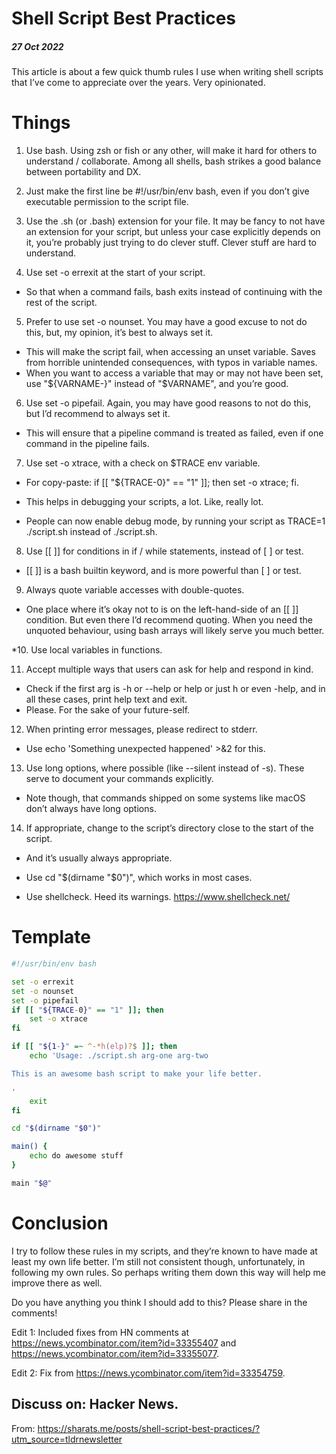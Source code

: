 # Shell Script Best Practices
##### 27 Oct 2022

This article is about a few quick thumb rules I use when writing shell scripts that I’ve come to appreciate over the years. Very opinionated.

# Things

1. Use bash. Using zsh or fish or any other, will make it hard for others to understand / collaborate. Among all shells, bash strikes a good balance between portability and DX.

2. Just make the first line be #!/usr/bin/env bash, even if you don’t give executable permission to the script file.

3. Use the .sh (or .bash) extension for your file. It may be fancy to not have an extension for your script, but unless your case explicitly depends on it, you’re probably just trying to do clever stuff. Clever stuff are hard to understand.

4. Use set -o errexit at the start of your script.

* So that when a command fails, bash exits instead of continuing with the rest of the script.

5. Prefer to use set -o nounset. You may have a good excuse to not do this, but, my opinion, it’s best to always set it.

* This will make the script fail, when accessing an unset variable. Saves from horrible unintended consequences, with typos in variable names.
* When you want to access a variable that may or may not have been set, use "${VARNAME-}" instead of "$VARNAME", and you’re good.

6. Use set -o pipefail. Again, you may have good reasons to not do this, but I’d recommend to always set it.

* This will ensure that a pipeline command is treated as failed, even if one command in the pipeline fails.

7. Use set -o xtrace, with a check on $TRACE env variable.

* For copy-paste: if [[ "${TRACE-0}" == "1" ]]; then set -o xtrace; fi.

* This helps in debugging your scripts, a lot. Like, really lot.

* People can now enable debug mode, by running your script as TRACE=1 ./script.sh instead of ./script.sh.

8. Use [[ ]] for conditions in if / while statements, instead of [ ] or test.

* [[ ]] is a bash builtin keyword, and is more powerful than [ ] or test.

9. Always quote variable accesses with double-quotes.

* One place where it’s okay not to is on the left-hand-side of an [[ ]] condition. But even there I’d recommend quoting.
When you need the unquoted behaviour, using bash arrays will likely serve you much better.

*10. Use local variables in functions.

11. Accept multiple ways that users can ask for help and respond in kind.

* Check if the first arg is -h or --help or help or just h or even -help, and in all these cases, print help text and exit.
* Please. For the sake of your future-self.

12. When printing error messages, please redirect to stderr.

* Use echo 'Something unexpected happened' >&2 for this.

13. Use long options, where possible (like --silent instead of -s). These serve to document your commands explicitly.

* Note though, that commands shipped on some systems like macOS don’t always have long options.

14. If appropriate, change to the script’s directory close to the start of the script.

* And it’s usually always appropriate.
* Use cd "$(dirname "$0")", which works in most cases.

* Use shellcheck. Heed its warnings.
    https://www.shellcheck.net/
    
# Template

```bash
#!/usr/bin/env bash

set -o errexit
set -o nounset
set -o pipefail
if [[ "${TRACE-0}" == "1" ]]; then
    set -o xtrace
fi

if [[ "${1-}" =~ ^-*h(elp)?$ ]]; then
    echo 'Usage: ./script.sh arg-one arg-two

This is an awesome bash script to make your life better.

'
    exit
fi

cd "$(dirname "$0")"

main() {
    echo do awesome stuff
}

main "$@"
```

# Conclusion

I try to follow these rules in my scripts, and they’re known to have made at least my own life better. I’m still not consistent though, unfortunately, in following my own rules. So perhaps writing them down this way will help me improve there as well.

Do you have anything you think I should add to this? Please share in the comments!

Edit 1: Included fixes from HN comments at https://news.ycombinator.com/item?id=33355407 and https://news.ycombinator.com/item?id=33355077.

Edit 2: Fix from https://news.ycombinator.com/item?id=33354759.

Discuss on: Hacker News.
---
From: https://sharats.me/posts/shell-script-best-practices/?utm_source=tldrnewsletter


